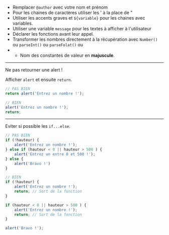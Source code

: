 * Remplacer `@author` avec votre nom et prénom
* Pour les chaines de caractères utiliser les ' à la place de "
* Utiliser les accents graves et `${variable}` pour les chaines avec variables.
* Utiliser une variable `message` pour les textes à afficher à l'utilisateur
* Déclarer les fonctions avant leur appel.
* Transformer les nombres directement à la récupération avec `Number()` ou `parseInt()` ou `parseFolat()` ou 
* * Nom des constantes de valeur en **majuscule**.
---
Ne pas retourner une alert !

Afficher `alert` et ensuite `return`.

```javascript
// PAS BIEN
return alert('Entrez un nombre !');

// BIEN
alert('Entrez un nombre !');
return;
```
---
Eviter si possible les `if...else`.

```javascript
// PAS BIEN
if (!hauteur) {
    alert('Entrez un nombre !'); 
} else if (hauteur < 0 || hauteur > 500 ) {
    alert('Entrez un entre 0 et 500 !');     
} else {
    alert('Bravo !')
}

// BIEN
if (!hauteur) {
    alert('Entrez un nombre !');
    return; // Sort de la fonction
}

if (hauteur < 0 || hauteur > 500 ) {
    alert('Entrez un nombre !');
    return; // Sort de la fonction    
}

alert('Bravo !');
```
